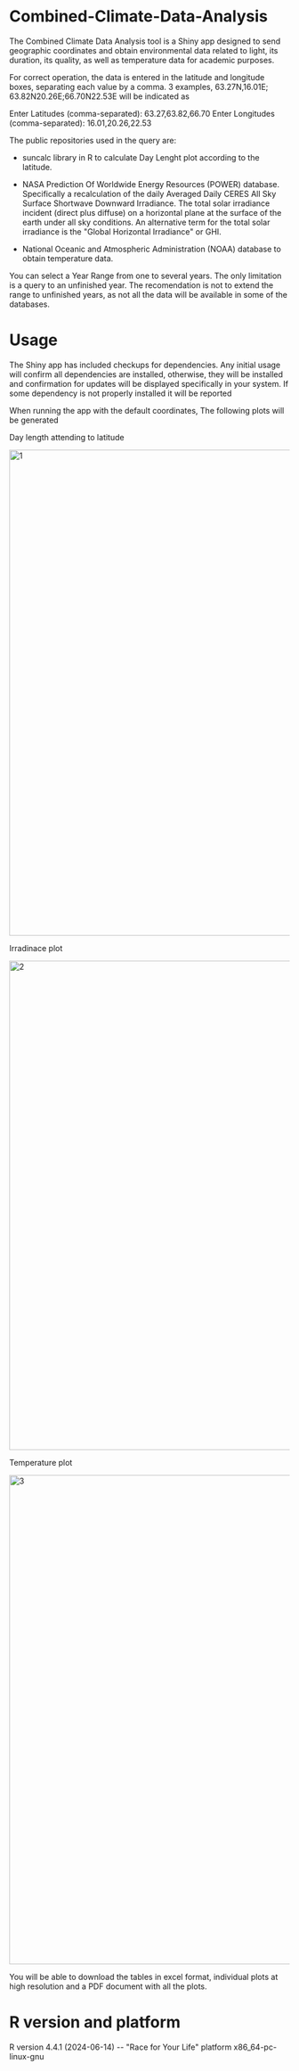 # Combined-Climate-Data-Analysis

The Combined Climate Data Analysis tool is a Shiny app designed to send geographic coordinates and obtain environmental data related to light, its duration, its quality, as well as temperature data for academic purposes.

For correct operation, the data is entered in the latitude and longitude boxes, separating each value by a comma. 3 examples, 63.27N,16.01E; 63.82N20.26E;66.70N22.53E will be indicated as

Enter Latitudes (comma-separated):
63.27,63.82,66.70
Enter Longitudes (comma-separated):
16.01,20.26,22.53

The public repositories used in the query are:

* suncalc library in R to calculate Day Lenght plot according to the latitude.

* NASA Prediction Of Worldwide Energy Resources (POWER) database. Specifically a recalculation of the daily Averaged Daily CERES All Sky Surface Shortwave Downward Irradiance. The total solar irradiance incident (direct plus diffuse) on a horizontal plane at the surface of the earth under all sky conditions. An alternative term for the total solar irradiance is the "Global Horizontal Irradiance" or GHI.

* National Oceanic and Atmospheric Administration (NOAA) database to obtain temperature data.

You can select a Year Range from one to several years. The only limitation is a query to an unfinished year. The recomendation is not to extend the range to unfinished years, as not all the data will be available in some of the databases.


# Usage
The Shiny app has included checkups for dependencies. Any initial usage will confirm all dependencies are installed, otherwise, they will be installed and confirmation for updates will be displayed specifically in your system. If some dependency is not properly installed it will be reported

When running the app with the default coordinates, The following plots will be generated

Day length attending to latitude

<img width="872" alt="1" src="https://github.com/user-attachments/assets/b37a6b49-db8a-44db-a821-e4f90f60d96f">

Irradinace plot

<img width="878" alt="2" src="https://github.com/user-attachments/assets/c838eb94-d3b9-4ed8-af4e-a48df943097f">

Temperature plot

<img width="878" alt="3" src="https://github.com/user-attachments/assets/5b50eeb4-3ca6-4197-b8bf-d868898b408b">


You will be able to download the tables in excel format, individual plots at high resolution and a PDF document with all the plots.

# R version and platform

R version 4.4.1 (2024-06-14) -- "Race for Your Life"
platform       x86_64-pc-linux-gnu  
